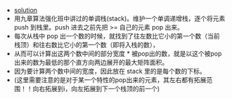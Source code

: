 + [solution](https://www.jiuzhang.com/solution/largest-rectangle-in-histogram/#tag-highlight-lang-cpp)
+ 用九章算法强化班中讲过的单调栈(stack)。维护一个单调递增栈，逐个将元素 push 到栈里。push 进去之前先把 >= 自己的元素 pop 出来。
+ 每次从栈中 pop 出一个数的时候，就找到了往左数比它小的第一个数（当前栈顶）和往右数比它小的第一个数（即将入栈的数），
+ 从而可以计算出这两个数中间的部分宽度 * 被pop出的数，就是以这个被pop出来的数为最低的那个直方向两边展开的最大矩阵面积。
+ 因为要计算两个数中间的宽度，因此放在 stack 里的是每个数的下标。
+ (这里需要注意的是对于某一个特性的pop出来的元素，其左右都有拓展范围！！向右拓展到i，向左拓展到下一个栈顶的前一个)
